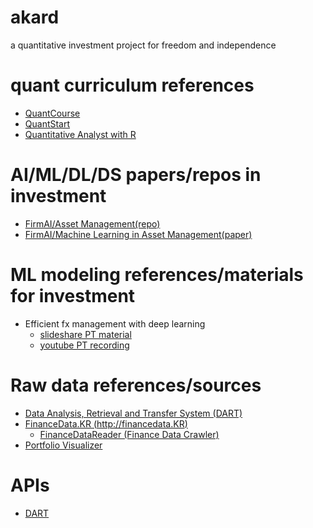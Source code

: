 # akard
a quantitative investment project for freedom and independence

# quant curriculum references
* [QuantCourse](https://quantcourse.com/)
* [QuantStart](https://www.quantstart.com/)
* [Quantitative Analyst with R](https://www.datacamp.com/tracks/quantitative-analyst-with-r)

# AI/ML/DL/DS papers/repos in investment
* [FirmAI/Asset Management(repo)](https://github.com/firmai/machine-learning-asset-management)
* [FirmAI/Machine Learning in Asset Management(paper)](https://papers.ssrn.com/sol3/papers.cfm?abstract_id=3420952)

# ML modeling references/materials for investment
* Efficient fx management with deep learning
  - [slideshare PT material](https://www.slideshare.net/NaverEngineering/efficient-fx-management-with-deep-learning)
  - [youtube PT recording](https://www.youtube.com/watch?v=_8hdnuQZU9k)

# Raw data references/sources
* [Data Analysis, Retrieval and Transfer System (DART)](http://dart.fss.or.kr/)
* [FinanceData.KR (http://financedata.KR)](https://www.notion.so/6da3ac1cb8864178a4a61d9bc319cb53)
  * [FinanceDataReader (Finance Data Crawler)](https://github.com/FinanceData/FinanceDataReader)
* [Portfolio Visualizer](https://www.portfoliovisualizer.com/)

# APIs
* [DART](https://dart.fss.or.kr/dsap001/intro.do)
